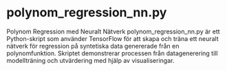 # polynom_regression_nn.py
Polynom Regression med Neuralt Nätverk  polynom_regression_nn.py är ett Python-skript som använder TensorFlow för att skapa och träna ett neuralt nätverk för regression på syntetiska data genererade från en polynomfunktion. Skriptet demonstrerar processen från datagenerering till modellträning och utvärdering med hjälp av visualiseringar.
